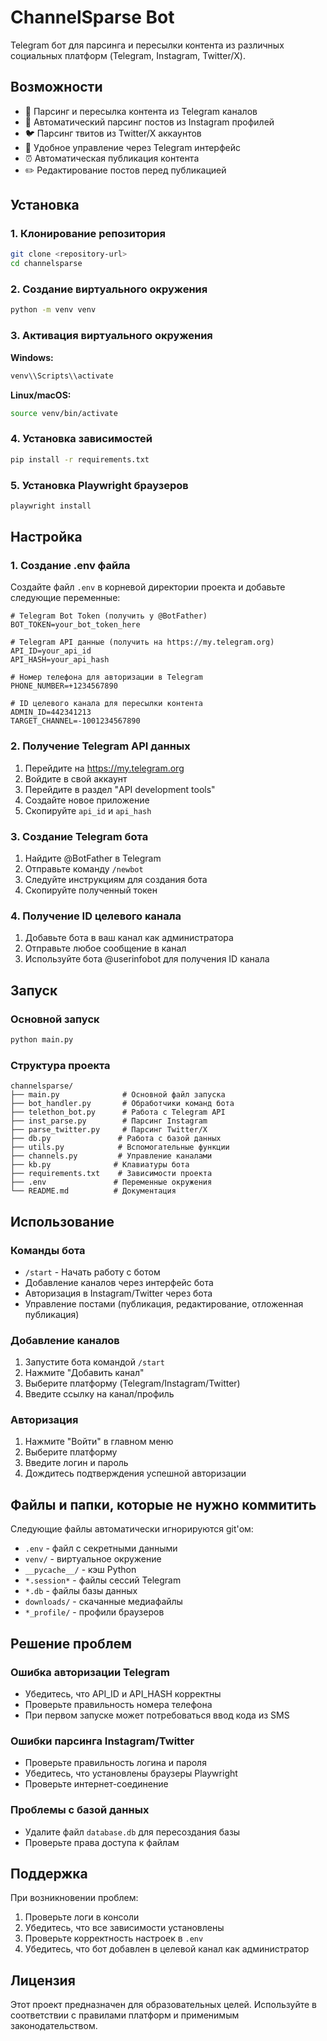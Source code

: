 # ChannelSparse Bot

Telegram бот для парсинга и пересылки контента из различных социальных платформ (Telegram, Instagram, Twitter/X).

## Возможности

- 🔄 Парсинг и пересылка контента из Telegram каналов
- 📸 Автоматический парсинг постов из Instagram профилей
- 🐦 Парсинг твитов из Twitter/X аккаунтов
- 📱 Удобное управление через Telegram интерфейс
- ⏰ Автоматическая публикация контента
- ✏️ Редактирование постов перед публикацией

## Установка

### 1. Клонирование репозитория

```bash
git clone <repository-url>
cd channelsparse
```

### 2. Создание виртуального окружения

```bash
python -m venv venv
```

### 3. Активация виртуального окружения

**Windows:**
```bash
venv\\Scripts\\activate
```

**Linux/macOS:**
```bash
source venv/bin/activate
```

### 4. Установка зависимостей

```bash
pip install -r requirements.txt
```

### 5. Установка Playwright браузеров

```bash
playwright install
```

## Настройка

### 1. Создание .env файла

Создайте файл `.env` в корневой директории проекта и добавьте следующие переменные:

```env
# Telegram Bot Token (получить у @BotFather)
BOT_TOKEN=your_bot_token_here

# Telegram API данные (получить на https://my.telegram.org)
API_ID=your_api_id
API_HASH=your_api_hash

# Номер телефона для авторизации в Telegram
PHONE_NUMBER=+1234567890

# ID целевого канала для пересылки контента
ADMIN_ID=442341213
TARGET_CHANNEL=-1001234567890

```

### 2. Получение Telegram API данных

1. Перейдите на https://my.telegram.org
2. Войдите в свой аккаунт
3. Перейдите в раздел "API development tools"
4. Создайте новое приложение
5. Скопируйте `api_id` и `api_hash`

### 3. Создание Telegram бота

1. Найдите @BotFather в Telegram
2. Отправьте команду `/newbot`
3. Следуйте инструкциям для создания бота
4. Скопируйте полученный токен

### 4. Получение ID целевого канала

1. Добавьте бота в ваш канал как администратора
2. Отправьте любое сообщение в канал
3. Используйте бота @userinfobot для получения ID канала

## Запуск

### Основной запуск

```bash
python main.py
```

### Структура проекта

```
channelsparse/
├── main.py              # Основной файл запуска
├── bot_handler.py       # Обработчики команд бота
├── telethon_bot.py      # Работа с Telegram API
├── inst_parse.py        # Парсинг Instagram
├── parse_twitter.py     # Парсинг Twitter/X
├── db.py               # Работа с базой данных
├── utils.py            # Вспомогательные функции
├── channels.py         # Управление каналами
├── kb.py              # Клавиатуры бота
├── requirements.txt    # Зависимости проекта
├── .env               # Переменные окружения
└── README.md          # Документация
```

## Использование

### Команды бота

- `/start` - Начать работу с ботом
- Добавление каналов через интерфейс бота
- Авторизация в Instagram/Twitter через бота
- Управление постами (публикация, редактирование, отложенная публикация)

### Добавление каналов

1. Запустите бота командой `/start`
2. Нажмите "Добавить канал"
3. Выберите платформу (Telegram/Instagram/Twitter)
4. Введите ссылку на канал/профиль

### Авторизация

1. Нажмите "Войти" в главном меню
2. Выберите платформу
3. Введите логин и пароль
4. Дождитесь подтверждения успешной авторизации

## Файлы и папки, которые не нужно коммитить

Следующие файлы автоматически игнорируются git'ом:

- `.env` - файл с секретными данными
- `venv/` - виртуальное окружение
- `__pycache__/` - кэш Python
- `*.session*` - файлы сессий Telegram
- `*.db` - файлы базы данных
- `downloads/` - скачанные медиафайлы
- `*_profile/` - профили браузеров

## Решение проблем

### Ошибка авторизации Telegram

- Убедитесь, что API_ID и API_HASH корректны
- Проверьте правильность номера телефона
- При первом запуске может потребоваться ввод кода из SMS

### Ошибки парсинга Instagram/Twitter

- Проверьте правильность логина и пароля
- Убедитесь, что установлены браузеры Playwright
- Проверьте интернет-соединение

### Проблемы с базой данных

- Удалите файл `database.db` для пересоздания базы
- Проверьте права доступа к файлам

## Поддержка

При возникновении проблем:

1. Проверьте логи в консоли
2. Убедитесь, что все зависимости установлены
3. Проверьте корректность настроек в `.env`
4. Убедитесь, что бот добавлен в целевой канал как администратор

## Лицензия

Этот проект предназначен для образовательных целей. Используйте в соответствии с правилами платформ и применимым законодательством.
